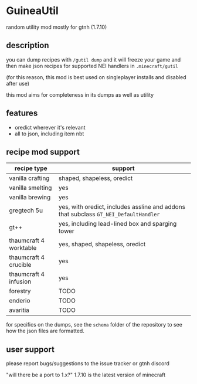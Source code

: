 # GuineaUtil

random utility mod mostly for gtnh (1.7.10)

## description

you can dump recipes with `/gutil dump` and it will freeze your game and then make json recipes
for supported NEI handlers in `.minecraft/gutil`

(for this reason, this mod is best used on singleplayer installs and disabled after use)

this mod aims for completeness in its dumps as well as utility

## features

 - oredict wherever it's relevant
 - all to json, including item nbt

## recipe mod support

| recipe type            | support                                                                              |
|------------------------|--------------------------------------------------------------------------------------|
| vanilla crafting       | shaped, shapeless, oredict                                                           |
| vanilla smelting       | yes                                                                                  |
| vanilla brewing        | yes                                                                                  |
| gregtech 5u            | yes, with oredict, includes assline and addons that subclass `GT_NEI_DefaultHandler` |
| gt++                   | yes, including lead-lined box and sparging tower                                     |
| thaumcraft 4 worktable | yes, shaped, shapeless, oredict                                                      |
| thaumcraft 4 crucible  | yes                                                                                  |
| thaumcraft 4 infusion  | yes                                                                                  |
| forestry               | TODO                                                                                 |
| enderio                | TODO                                                                                 |
| avaritia               | TODO                                                                                 |

for specifics on the dumps, see the `schema` folder of the repository to see how the json files are formatted.

## user support

please report bugs/suggestions to the issue tracker or gtnh discord

"will there be a port to 1.x?" 1.7.10 is the latest version of minecraft

